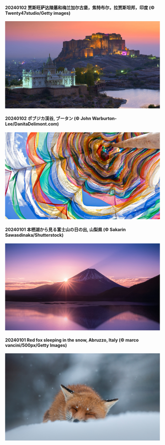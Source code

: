#### 20240102 贾斯旺萨达陵墓和梅兰加尔古堡，焦特布尔，拉贾斯坦邦，印度 (© Twenty47studio/Getty images)

![](20240102_MehrangarhJodhpur_1920x1080.jpg)

#### 20240102 ポブジカ渓谷, ブータン (© John Warburton-Lee/DanitaDelimont.com)

![](20240102_BhutanSolstice_1920x1080.jpg)

#### 20240101 本栖湖から見る富士山の日の出, 山梨県 (© Sakarin Sawasdinaka/Shutterstock)

![](20240101_Sunrise_1920x1080.jpg)

#### 20240101 Red fox sleeping in the snow, Abruzzo, Italy (© marco vancini/500px/Getty Images)

![](20240101_SleepingFox_1920x1080.jpg)

